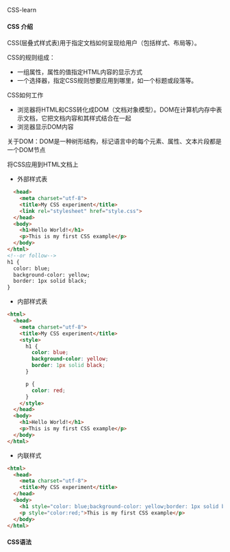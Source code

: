 CSS-learn

#### CSS 介绍

CSS(层叠式样式表)用于指定文档如何呈现给用户（包括样式、布局等）。

CSS的规则组成：
- 一组属性，属性的值指定HTML内容的显示方式
- 一个选择器，指定CSS规则想要应用到哪里，如一个标题或段落等。

CSS如何工作
- 浏览器将HTML和CSS转化成DOM（文档对象模型）。DOM在计算机内存中表示文档，它把文档内容和其样式结合在一起
- 浏览器显示DOM内容

关于DOM：DOM是一种树形结构，标记语言中的每个元素、属性、文本片段都是一个DOM节点

将CSS应用到HTML文档上
- 外部样式表
```html
  <head>
    <meta charset="utf-8">
    <title>My CSS experiment</title>
    <link rel="stylesheet" href="style.css">
  </head>
  <body>
    <h1>Hello World!</h1>
    <p>This is my first CSS example</p>
  </body>
</html>
<!--or follow-->
h1 {
  color: blue;
  background-color: yellow;
  border: 1px solid black;
}
```
- 内部样式表
```html
<html>
  <head>
    <meta charset="utf-8">
    <title>My CSS experiment</title>
    <style>
      h1 {
        color: blue;
        background-color: yellow;
        border: 1px solid black;
      }

      p {
        color: red;
      }
    </style>
  </head>
  <body>
    <h1>Hello World!</h1>
    <p>This is my first CSS example</p>
  </body>
</html>
```
- 内联样式
```html
<html>
  <head>
    <meta charset="utf-8">
    <title>My CSS experiment</title>
  </head>
  <body>
    <h1 style="color: blue;background-color: yellow;border: 1px solid black;">Hello World!</h1>
    <p style="color:red;">This is my first CSS example</p>
  </body>
</html>
```

#### CSS语法
